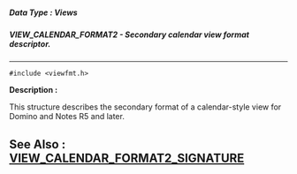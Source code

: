 ##### Data Type : Views
##### VIEW_CALENDAR_FORMAT2 - Secondary calendar view format descriptor.
---
```
#include <viewfmt.h>
```
**Description :**

This structure describes the secondary format of a calendar-style view for 
Domino and Notes R5 and later.

**See Also :**
[VIEW_CALENDAR_FORMAT2_SIGNATURE](/domino-c-api-docs/reference/Symb/VIEW_CALENDAR_FORMAT2_SIGNATURE)
---
